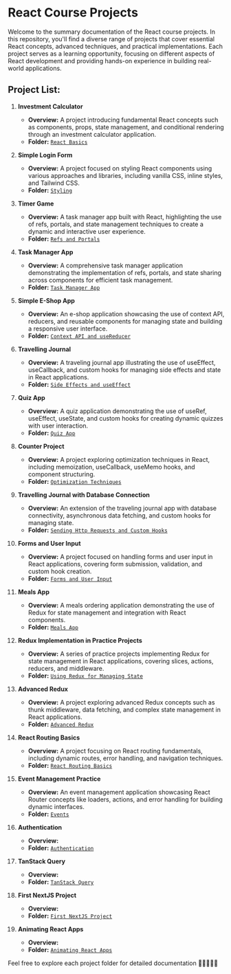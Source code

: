 # React Course Projects

Welcome to the summary documentation of the React course projects. In this repository, you'll find a diverse range of projects that cover essential React concepts, advanced techniques, and practical implementations. Each project serves as a learning opportunity, focusing on different aspects of React development and providing hands-on experience in building real-world applications.

## Project List:

1. **Investment Calculator**
   - **Overview:** A project introducing fundamental React concepts such as components, props, state management, and conditional rendering through an investment calculator application.
   - **Folder:** [`React Basics`](./01.%20React%20Basics)

2. **Simple Login Form**
   - **Overview:** A project focused on styling React components using various approaches and libraries, including vanilla CSS, inline styles, and Tailwind CSS.
   - **Folder:** [`Styling`](./02.%20Styling)

3. **Timer Game**
   - **Overview:** A task manager app built with React, highlighting the use of refs, portals, and state management techniques to create a dynamic and interactive user experience.
   - **Folder:** [`Refs and Portals`](./03.%20Refs%20and%20Portals)

4. **Task Manager App**
   - **Overview:** A comprehensive task manager application demonstrating the implementation of refs, portals, and state sharing across components for efficient task management.
   - **Folder:** [`Task Manager App`](./04.%20Task%20Manager%20App%20%28Practice%20Project%29)

5. **Simple E-Shop App**
   - **Overview:** An e-shop application showcasing the use of context API, reducers, and reusable components for managing state and building a responsive user interface.
   - **Folder:** [`Context API and useReducer`](./05.%20Context%20API%20and%20useReducer)

6. **Travelling Journal**
   - **Overview:** A traveling journal app illustrating the use of useEffect, useCallback, and custom hooks for managing side effects and state in React applications.
   - **Folder:** [`Side Effects and useEffect`](./06.%20Side%20Effects%20and%20useEffect)

7. **Quiz App**
   - **Overview:** A quiz application demonstrating the use of useRef, useEffect, useState, and custom hooks for creating dynamic quizzes with user interaction.
   - **Folder:** [`Quiz App`](./07.%20Quiz%20App%20%28Practice%20Project%29)

8. **Counter Project**
   - **Overview:** A project exploring optimization techniques in React, including memoization, useCallback, useMemo hooks, and component structuring.
   - **Folder:** [`Optimization Techniques`](./08.%20Optimization%20Techniques)

9. **Travelling Journal with Database Connection**
   - **Overview:** An extension of the traveling journal app with database connectivity, asynchronous data fetching, and custom hooks for managing state.
   - **Folder:** [`Sending Http Requests and Custom Hooks`](./09.%20Sending%20Http%20Requests%20and%20Custom%20Hooks)

10. **Forms and User Input**
    - **Overview:** A project focused on handling forms and user input in React applications, covering form submission, validation, and custom hook creation.
    - **Folder:** [`Forms and User Input`](./10.%20Forms%20and%20User%20Input)

11. **Meals App**
    - **Overview:** A meals ordering application demonstrating the use of Redux for state management and integration with React components.
    - **Folder:** [`Meals App`](./11.%20Meals%20App%20%28Practice%20Project%29)

12. **Redux Implementation in Practice Projects**
    - **Overview:** A series of practice projects implementing Redux for state management in React applications, covering slices, actions, reducers, and middleware.
    - **Folder:** [`Using Redux for Managing State`](./12.%20Using%20Redux%20for%20Managing%20State)

13. **Advanced Redux**
    - **Overview:** A project exploring advanced Redux concepts such as thunk middleware, data fetching, and complex state management in React applications.
    - **Folder:** [`Advanced Redux`](./13.%20Advanced%20Redux)

14. **React Routing Basics**
    - **Overview:** A project focusing on React routing fundamentals, including dynamic routes, error handling, and navigation techniques.
    - **Folder:** [`React Routing Basics`](./14.%20React%20Routing%20Basics)

15. **Event Management Practice**
    - **Overview:** An event management application showcasing React Router concepts like loaders, actions, and error handling for building dynamic interfaces.
    - **Folder:** [`Events`](./15.%20Events%20%28Practice%20Project%29)

16. **Authentication**
    - **Overview:** 
    - **Folder:** [`Authentication`](./16.%20Authentication)

17. **TanStack Query**
    - **Overview:** 
    - **Folder:** [`TanStack Query`](./17.%20TanStack%20Query)

18. **First NextJS Project**
    - **Overview:** 
    - **Folder:** [`First NextJS Project`](./18.%20First%20NextJS%20Project)

19. **Animating React Apps**
    - **Overview:** 
    - **Folder:** [`Animating React Apps`](./18.%20**Animating%20React%20Apps)

Feel free to explore each project folder for detailed documentation 🚀👩‍💻👨‍💻

